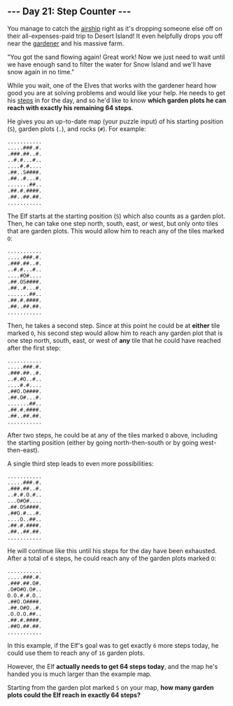 ## --- Day 21: Step Counter ---
You manage to catch the [airship](7) right as it's dropping someone else off on their all-expenses-paid trip to Desert Island! It even helpfully drops you off near the [gardener](5) and his massive farm.
 
"You got the sand flowing again! Great work! Now we just need to wait until we have enough sand to filter the water for Snow Island and we'll have snow again in no time."
 
While you wait, one of the Elves that works with the gardener heard how good you are at solving problems and would like your help. He needs to get his [steps](https://en.wikipedia.org/wiki/Pedometer) in for the day, and so he'd like to know **which garden plots he can reach with exactly his remaining 64 steps**.
 
He gives you an up-to-date map (your puzzle input) of his starting position (`S`), garden plots (`.`), and rocks (`#`). For example:
 

```
...........
.....###.#.
.###.##..#.
..#.#...#..
....#.#....
.##..S####.
.##..#...#.
.......##..
.##.#.####.
.##..##.##.
...........
```

 
The Elf starts at the starting position (`S`) which also counts as a garden plot. Then, he can take one step north, south, east, or west, but only onto tiles that are garden plots. This would allow him to reach any of the tiles marked `O`:
 

```
...........
.....###.#.
.###.##..#.
..#.#...#..
....#O#....
.##.OS####.
.##..#...#.
.......##..
.##.#.####.
.##..##.##.
...........
```

 
Then, he takes a second step. Since at this point he could be at **either** tile marked `O`, his second step would allow him to reach any garden plot that is one step north, south, east, or west of **any** tile that he could have reached after the first step:
 

```
...........
.....###.#.
.###.##..#.
..#.#O..#..
....#.#....
.##O.O####.
.##.O#...#.
.......##..
.##.#.####.
.##..##.##.
...........
```

 
After two steps, he could be at any of the tiles marked `O` above, including the starting position (either by going north-then-south or by going west-then-east).
 
A single third step leads to even more possibilities:
 

```
...........
.....###.#.
.###.##..#.
..#.#.O.#..
...O#O#....
.##.OS####.
.##O.#...#.
....O..##..
.##.#.####.
.##..##.##.
...........
```

 
He will continue like this until his steps for the day have been exhausted. After a total of `6` steps, he could reach any of the garden plots marked `O`:
 

```
...........
.....###.#.
.###.##.O#.
.O#O#O.O#..
O.O.#.#.O..
.##O.O####.
.##.O#O..#.
.O.O.O.##..
.##.#.####.
.##O.##.##.
...........
```

 
In this example, if the Elf's goal was to get exactly `6` more steps today, he could use them to reach any of `16` garden plots.
 
However, the Elf **actually needs to get 64 steps today**, and the map he's handed you is much larger than the example map.
 
Starting from the garden plot marked `S` on your map, **how many garden plots could the Elf reach in exactly 64 steps?**
 